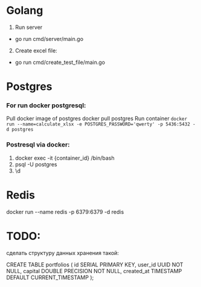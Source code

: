 # Golang
1) Run server
- go run cmd/server/main.go
2) Create excel file:
- go run cmd/create_test_file/main.go

# Postgres 

### For run docker postgresql:

Pull docker image of postgres docker pull postgres
Run container `docker run --name=calculate_xlsx -e POSTGRES_PASSWORD='qwerty' -p 5436:5432 -d postgres`

### Postresql via docker:

1. docker exec -it {container_id} /bin/bash 
2. psql -U postgres 
3. \d

# Redis 

docker run --name redis -p 6379:6379 -d redis

# TODO:
сделать структуру данных хранения такой:

CREATE TABLE portfolios (
    id SERIAL PRIMARY KEY,
    user_id UUID NOT NULL,
    capital DOUBLE PRECISION NOT NULL,
    created_at TIMESTAMP DEFAULT CURRENT_TIMESTAMP
);